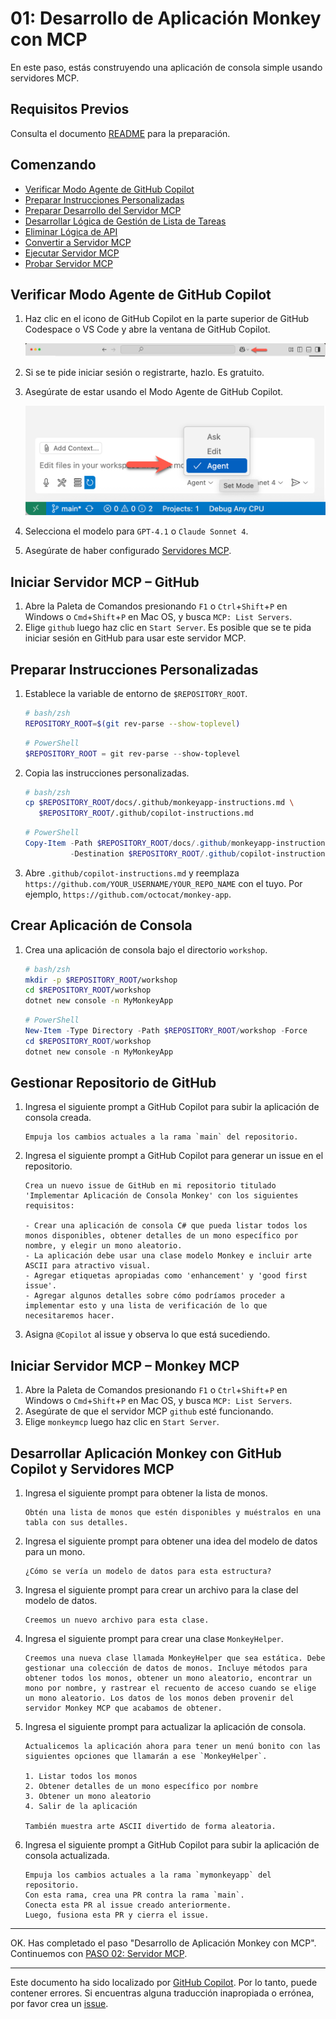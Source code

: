 # 01: Desarrollo de Aplicación Monkey con MCP

En este paso, estás construyendo una aplicación de consola simple usando servidores MCP.

## Requisitos Previos

Consulta el documento [README](../README.md#requisitos-previos) para la preparación.

## Comenzando

- [Verificar Modo Agente de GitHub Copilot](#verificar-modo-agente-de-github-copilot)
- [Preparar Instrucciones Personalizadas](#preparar-instrucciones-personalizadas)
- [Preparar Desarrollo del Servidor MCP](#preparar-desarrollo-del-servidor-mcp)
- [Desarrollar Lógica de Gestión de Lista de Tareas](#desarrollar-lógica-de-gestión-de-lista-de-tareas)
- [Eliminar Lógica de API](#eliminar-lógica-de-api)
- [Convertir a Servidor MCP](#convertir-a-servidor-mcp)
- [Ejecutar Servidor MCP](#ejecutar-servidor-mcp)
- [Probar Servidor MCP](#probar-servidor-mcp)

## Verificar Modo Agente de GitHub Copilot

1. Haz clic en el icono de GitHub Copilot en la parte superior de GitHub Codespace o VS Code y abre la ventana de GitHub Copilot.

   ![Abrir GitHub Copilot Chat](../../../docs/images/setup-01.png)

1. Si se te pide iniciar sesión o registrarte, hazlo. Es gratuito.
1. Asegúrate de estar usando el Modo Agente de GitHub Copilot.

   ![Modo Agente de GitHub Copilot](../../../docs/images/setup-02.png)

1. Selecciona el modelo para `GPT-4.1` o `Claude Sonnet 4`.
1. Asegúrate de haber configurado [Servidores MCP](./00-setup.md#configurar-servidores-mcp).

## Iniciar Servidor MCP &ndash; GitHub

1. Abre la Paleta de Comandos presionando `F1` o `Ctrl`+`Shift`+`P` en Windows o `Cmd`+`Shift`+`P` en Mac OS, y busca `MCP: List Servers`.
1. Elige `github` luego haz clic en `Start Server`. Es posible que se te pida iniciar sesión en GitHub para usar este servidor MCP.

## Preparar Instrucciones Personalizadas

1. Establece la variable de entorno de `$REPOSITORY_ROOT`.

   ```bash
   # bash/zsh
   REPOSITORY_ROOT=$(git rev-parse --show-toplevel)
   ```

   ```powershell
   # PowerShell
   $REPOSITORY_ROOT = git rev-parse --show-toplevel
   ```

1. Copia las instrucciones personalizadas.

    ```bash
    # bash/zsh
    cp $REPOSITORY_ROOT/docs/.github/monkeyapp-instructions.md \
       $REPOSITORY_ROOT/.github/copilot-instructions.md
    ```

    ```powershell
    # PowerShell
    Copy-Item -Path $REPOSITORY_ROOT/docs/.github/monkeyapp-instructions.md `
              -Destination $REPOSITORY_ROOT/.github/copilot-instructions.md -Force
    ```

1. Abre `.github/copilot-instructions.md` y reemplaza `https://github.com/YOUR_USERNAME/YOUR_REPO_NAME` con el tuyo. Por ejemplo, `https://github.com/octocat/monkey-app`.

## Crear Aplicación de Consola

1. Crea una aplicación de consola bajo el directorio `workshop`.

    ```bash
    # bash/zsh
    mkdir -p $REPOSITORY_ROOT/workshop
    cd $REPOSITORY_ROOT/workshop
    dotnet new console -n MyMonkeyApp
    ```

    ```powershell
    # PowerShell
    New-Item -Type Directory -Path $REPOSITORY_ROOT/workshop -Force
    cd $REPOSITORY_ROOT/workshop
    dotnet new console -n MyMonkeyApp
    ```

## Gestionar Repositorio de GitHub

1. Ingresa el siguiente prompt a GitHub Copilot para subir la aplicación de consola creada.

    ```text
    Empuja los cambios actuales a la rama `main` del repositorio.
    ```

1. Ingresa el siguiente prompt a GitHub Copilot para generar un issue en el repositorio.

    ```text
    Crea un nuevo issue de GitHub en mi repositorio titulado 'Implementar Aplicación de Consola Monkey' con los siguientes requisitos:
    
    - Crear una aplicación de consola C# que pueda listar todos los monos disponibles, obtener detalles de un mono específico por nombre, y elegir un mono aleatorio.
    - La aplicación debe usar una clase modelo Monkey e incluir arte ASCII para atractivo visual.
    - Agregar etiquetas apropiadas como 'enhancement' y 'good first issue'.
    - Agregar algunos detalles sobre cómo podríamos proceder a implementar esto y una lista de verificación de lo que necesitaremos hacer.
    ```

1. Asigna `@Copilot` al issue y observa lo que está sucediendo.

## Iniciar Servidor MCP &ndash; Monkey MCP

1. Abre la Paleta de Comandos presionando `F1` o `Ctrl`+`Shift`+`P` en Windows o `Cmd`+`Shift`+`P` en Mac OS, y busca `MCP: List Servers`.
1. Asegúrate de que el servidor MCP `github` esté funcionando.
1. Elige `monkeymcp` luego haz clic en `Start Server`.

## Desarrollar Aplicación Monkey con GitHub Copilot y Servidores MCP

1. Ingresa el siguiente prompt para obtener la lista de monos.

    ```text
    Obtén una lista de monos que estén disponibles y muéstralos en una tabla con sus detalles.
    ```

1. Ingresa el siguiente prompt para obtener una idea del modelo de datos para un mono.

    ```text
    ¿Cómo se vería un modelo de datos para esta estructura?
    ```

1. Ingresa el siguiente prompt para crear un archivo para la clase del modelo de datos.

    ```text
    Creemos un nuevo archivo para esta clase.
    ```

1. Ingresa el siguiente prompt para crear una clase `MonkeyHelper`.

    ```text
    Creemos una nueva clase llamada MonkeyHelper que sea estática. Debe gestionar una colección de datos de monos. Incluye métodos para obtener todos los monos, obtener un mono aleatorio, encontrar un mono por nombre, y rastrear el recuento de acceso cuando se elige un mono aleatorio. Los datos de los monos deben provenir del servidor Monkey MCP que acabamos de obtener.
    ```

1. Ingresa el siguiente prompt para actualizar la aplicación de consola.

    ```text
    Actualicemos la aplicación ahora para tener un menú bonito con las siguientes opciones que llamarán a ese `MonkeyHelper`.
    
    1. Listar todos los monos
    2. Obtener detalles de un mono específico por nombre
    3. Obtener un mono aleatorio
    4. Salir de la aplicación

    También muestra arte ASCII divertido de forma aleatoria.
    ```

1. Ingresa el siguiente prompt a GitHub Copilot para subir la aplicación de consola actualizada.

    ```text
    Empuja los cambios actuales a la rama `mymonkeyapp` del repositorio.
    Con esta rama, crea una PR contra la rama `main`.
    Conecta esta PR al issue creado anteriormente.
    Luego, fusiona esta PR y cierra el issue.
    ```

---

OK. Has completado el paso "Desarrollo de Aplicación Monkey con MCP". Continuemos con [PASO 02: Servidor MCP](./02-mcp-server.md).

---

Este documento ha sido localizado por [GitHub Copilot](https://docs.github.com/copilot/about-github-copilot/what-is-github-copilot). Por lo tanto, puede contener errores. Si encuentras alguna traducción inapropiada o errónea, por favor crea un [issue](../../../../../issues).